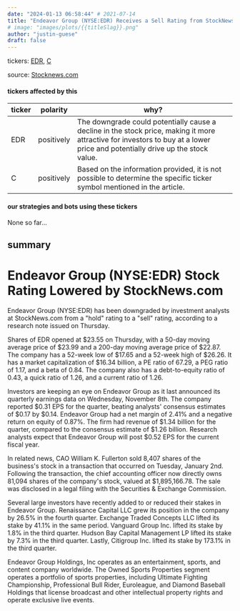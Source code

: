 ```yaml
---
date: "2024-01-13 06:58:44" # 2021-07-14
title: "Endeavor Group (NYSE:EDR) Receives a Sell Rating from StockNews.com: What does it mean for investors?"
# image: "images/plots/{{titleSlag}}.png"
author: "justin-guese"
draft: false
---
```

tickers: <a href='https://finance.yahoo.com/quote/EDR' target='_blank'>EDR</a>, <a href='https://finance.yahoo.com/quote/C' target='_blank'>C</a> 

source: <a href='https://www.defenseworld.net/2024/01/13/endeavor-group-nyseedr-stock-rating-lowered-by-stocknews-com.html' target='_blank'>Stocknews.com</a>

#### tickers affected by this

| ticker | polarity | why? |
|------------|------------|------------|
| EDR | positively | The downgrade could potentially cause a decline in the stock price, making it more attractive for investors to buy at a lower price and potentially drive up the stock value. |
| C | positively | Based on the information provided, it is not possible to determine the specific ticker symbol mentioned in the article. |



#### our strategies and bots using these tickers

None so far...

## summary

# Endeavor Group (NYSE:EDR) Stock Rating Lowered by StockNews.com

Endeavor Group (NYSE:EDR) has been downgraded by investment analysts at StockNews.com from a "hold" rating to a "sell" rating, according to a research note issued on Thursday. 

Shares of EDR opened at $23.55 on Thursday, with a 50-day moving average price of $23.99 and a 200-day moving average price of $22.87. The company has a 52-week low of $17.65 and a 52-week high of $26.26. It has a market capitalization of $16.34 billion, a PE ratio of 67.29, a PEG ratio of 1.17, and a beta of 0.84. The company also has a debt-to-equity ratio of 0.43, a quick ratio of 1.26, and a current ratio of 1.26.

Investors are keeping an eye on Endeavor Group as it last announced its quarterly earnings data on Wednesday, November 8th. The company reported $0.31 EPS for the quarter, beating analysts' consensus estimates of $0.17 by $0.14. Endeavor Group had a net margin of 2.41% and a negative return on equity of 0.87%. The firm had revenue of $1.34 billion for the quarter, compared to the consensus estimate of $1.26 billion. Research analysts expect that Endeavor Group will post $0.52 EPS for the current fiscal year.

In related news, CAO William K. Fullerton sold 8,407 shares of the business's stock in a transaction that occurred on Tuesday, January 2nd. Following the transaction, the chief accounting officer now directly owns 81,094 shares of the company's stock, valued at $1,895,166.78. The sale was disclosed in a legal filing with the Securities & Exchange Commission.

Several large investors have recently added to or reduced their stakes in Endeavor Group. Renaissance Capital LLC grew its position in the company by 26.5% in the fourth quarter. Exchange Traded Concepts LLC lifted its stake by 41.1% in the same period. Vanguard Group Inc. lifted its stake by 1.8% in the third quarter. Hudson Bay Capital Management LP lifted its stake by 7.3% in the third quarter. Lastly, Citigroup Inc. lifted its stake by 173.1% in the third quarter.

Endeavor Group Holdings, Inc operates as an entertainment, sports, and content company worldwide. The Owned Sports Properties segment operates a portfolio of sports properties, including Ultimate Fighting Championship, Professional Bull Rider, Euroleague, and Diamond Baseball Holdings that license broadcast and other intellectual property rights and operate exclusive live events.